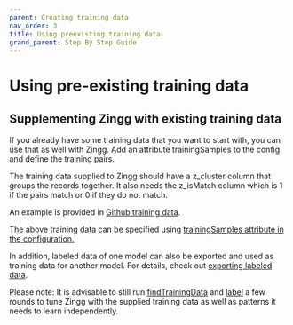 ```yaml
---
parent: Creating training data
nav_order: 3
title: Using preexisting training data
grand_parent: Step By Step Guide
---
```


# Using pre-existing training data

## Supplementing Zingg with existing training data

If you already have some training data that you want to start with, you can use that as well with Zingg. Add an attribute trainingSamples to the config and define the training pairs.

The training data supplied to Zingg should have a z\_cluster column that groups the records together. It also needs the z\_isMatch column which is 1 if the pairs match or 0 if they do not match.

An example is provided in [Github training data](../../../examples/febrl/training.csv).

The above training data can be specified using [trainingSamples attribute in the configuration.](../../../examples/febrl/configWithTrainingSamples.json)

In addition, labeled data of one model can also be exported and used as training data for another model. For details, check out [exporting labeled data](exportLabeledData.md).

Please note: It is advisable to still run [findTrainingData](findTrainingData.md) and [label](label.md) a few rounds to tune Zingg with the supplied training data as well as patterns it needs to learn independently.
